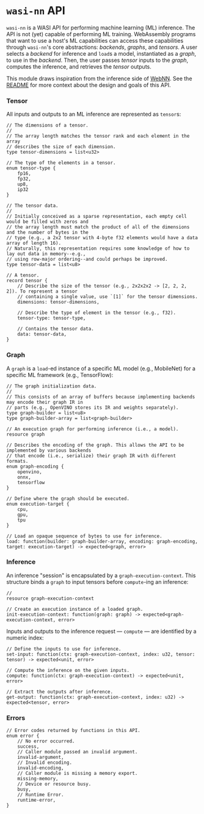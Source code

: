 # `wasi-nn` API

`wasi-nn` is a WASI API for performing machine learning (ML) inference. The API is not (yet) capable
of performing ML training. WebAssembly programs that want to use a host's ML capabilities can access
these capabilities through `wasi-nn`'s core abstractions: _backends_, _graphs_, and _tensors_. A
user selects a _backend_ for inference and `load`s a model, instantiated as a _graph_, to use in the
_backend_. Then, the user passes _tensor_ inputs to the _graph_, computes the inference, and
retrieves the _tensor_ outputs.

This module draws inspiration from the inference side of
[WebNN](https://webmachinelearning.github.io/webnn/#api). See the
[README](https://github.com/WebAssembly/wasi-nn/blob/main/README.md) for more context about the
design and goals of this API.

### Tensor

All inputs and outputs to an ML inference are represented as `tensor`s:

```wit
// The dimensions of a tensor.
//
// The array length matches the tensor rank and each element in the array
// describes the size of each dimension.
type tensor-dimensions = list<u32>

// The type of the elements in a tensor.
enum tensor-type {
    fp16,
    fp32,
    up8,
    ip32
}

// The tensor data.
//
// Initially conceived as a sparse representation, each empty cell would be filled with zeros and
// the array length must match the product of all of the dimensions and the number of bytes in the
// type (e.g., a 2x2 tensor with 4-byte f32 elements would have a data array of length 16).
// Naturally, this representation requires some knowledge of how to lay out data in memory--e.g.,
// using row-major ordering--and could perhaps be improved.
type tensor-data = list<u8>

// A tensor.
record tensor {
    // Describe the size of the tensor (e.g., 2x2x2x2 -> [2, 2, 2, 2]). To represent a tensor
    // containing a single value, use `[1]` for the tensor dimensions.
    dimensions: tensor-dimensions,

    // Describe the type of element in the tensor (e.g., f32).
    tensor-type: tensor-type,

    // Contains the tensor data.
    data: tensor-data,
}
```

### Graph

A `graph` is a `load`-ed instance of a specific ML model (e.g., MobileNet) for a specific ML
framework (e.g., TensorFlow):

```wit
// The graph initialization data.
//
// This consists of an array of buffers because implementing backends may encode their graph IR in
// parts (e.g., OpenVINO stores its IR and weights separately).
type graph-builder = list<u8>
type graph-builder-array = list<graph-builder>

// An execution graph for performing inference (i.e., a model).
resource graph

// Describes the encoding of the graph. This allows the API to be implemented by various backends
// that encode (i.e., serialize) their graph IR with different formats.
enum graph-encoding {
    openvino,
    onnx,
    tensorflow
}

// Define where the graph should be executed.
enum execution-target {
    cpu,
    gpu,
    tpu
}

// Load an opaque sequence of bytes to use for inference.
load: function(builder: graph-builder-array, encoding: graph-encoding, target: execution-target) -> expected<graph, error>
```

### Inference

An inference "session" is encapsulated by a `graph-execution-context`. This structure binds a
`graph` to input tensors before `compute`-ing an inference:

```wit
//
resource graph-execution-context

// Create an execution instance of a loaded graph.
init-execution-context: function(graph: graph) -> expected<graph-execution-context, error>
```

Inputs and outputs to the inference request &mdash; `compute` &mdash; are identified by a numeric
index:

```wit
// Define the inputs to use for inference.
set-input: function(ctx: graph-execution-context, index: u32, tensor: tensor) -> expected<unit, error>

// Compute the inference on the given inputs.
compute: function(ctx: graph-execution-context) -> expected<unit, error>

// Extract the outputs after inference.
get-output: function(ctx: graph-execution-context, index: u32) -> expected<tensor, error>
```

### Errors

```wit
// Error codes returned by functions in this API.
enum error {
    // No error occurred.
    success,
    // Caller module passed an invalid argument.
    invalid-argument,
    // Invalid encoding.
    invalid-encoding,
    // Caller module is missing a memory export.
    missing-memory,
    // Device or resource busy.
    busy,
    // Runtime Error.
    runtime-error,
}
```
